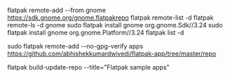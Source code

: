 flatpak remote-add --from gnome https://sdk.gnome.org/gnome.flatpakrepo
flatpak remote-list -d
flatpak remote-ls -d gnome
sudo flatpak install gnome org.gnome.Sdk//3.24
sudo flatpak install gnome org.gnome.Platform//3.24
flatpak list -d
 
sudo flatpak remote-add --no-gpg-verify apps https://github.com/abhishekkumardwivedi/flatpak-app/tree/master/repo


flatpak build-update-repo --title="Flatpak sample apps"
